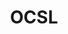 ---
title: OCSL
slug: ocsl
excerpt: Multilingual site for learning languages abroad.
project_type: Joomla!
client: OCSL Education
client_content: Thierry Muller
thumb: "/media/work/ocsl-thumb.jpg"
image: "/media/work/ocsl-thumb.jpg"
gallery: ""
url: https://ocsl.com
status: Offline
services: ['UI Design','Front-end Development','Theme Development','Mentoring']
tools: ['Adobe Fireworks']
stack: ['Joomla','Morph Template Framework', 'Zoo']
testimonial: Testimonial
launch_date: 2011-01-01
---